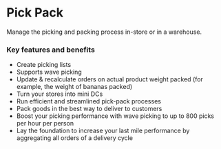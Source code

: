 # Pick Pack

Manage the picking and packing process in-store or in a warehouse.

### Key features and benefits
* Create picking lists
* Supports wave picking
* Update & recalculate orders on actual product weight packed (for example, the weight of bananas packed)
* Turn your stores into mini DCs
* Run efficient and streamlined pick-pack processes
* Pack goods in the best way to deliver to customers
* Boost your picking performance with wave picking to up to 800 picks per hour per person
* Lay the foundation to increase your last mile performance by aggregating all orders of a delivery cycle